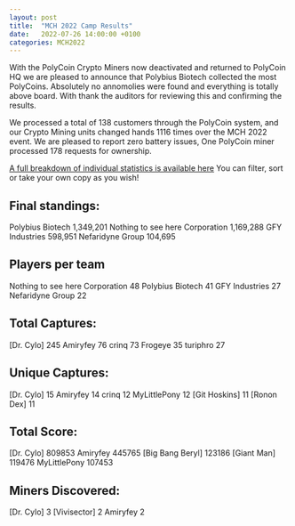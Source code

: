 ```yaml
---
layout: post
title:  "MCH 2022 Camp Results"
date:   2022-07-26 14:00:00 +0100
categories: MCH2022
---
```


With the PolyCoin Crypto Miners now deactivated and returned to PolyCoin HQ we are pleased to announce that Polybius Biotech collected the most PolyCoins.  Absolutely no annomolies were found and everything is totally above board.  With thank the auditors for reviewing this and confirming the results.

We processed a total of 138 customers through the PolyCoin system, and our Crypto Mining units changed hands 1116 times over the MCH 2022 event.  We are pleased to report zero battery issues, One PolyCoin miner processed 178 requests for ownership.

[A full breakdown of individual statistics is available here](https://docs.google.com/spreadsheets/d/1aSDnD8Tbpy79UN0G_0DXeZCIYkgfG380ivNRmC4lia8/edit?usp=sharing) You can filter, sort or take your own copy as you wish!

## Final standings:
Polybius Biotech 1,349,201
Nothing to see here Corporation 1,169,288
GFY Industries 598,951
Nefaridyne Group 104,695

## Players per team
Nothing to see here Corporation 48
Polybius Biotech 41
GFY Industries 27
Nefaridyne Group 22

## Total Captures:
[Dr. Cylo] 245
Amiryfey 76
crinq 73
Frogeye 35
turiphro 27

## Unique Captures:
[Dr. Cylo] 15
Amiryfey 14
crinq 12
MyLittlePony 12
[Git Hoskins] 11
[Ronon Dex] 11

## Total Score:
[Dr. Cylo] 809853
Amiryfey 445765
[Big Bang Beryl] 123186
[Giant Man] 119476
MyLittlePony 107453

## Miners Discovered:
[Dr. Cylo] 3
[Vivisector] 2
Amiryfey 2

